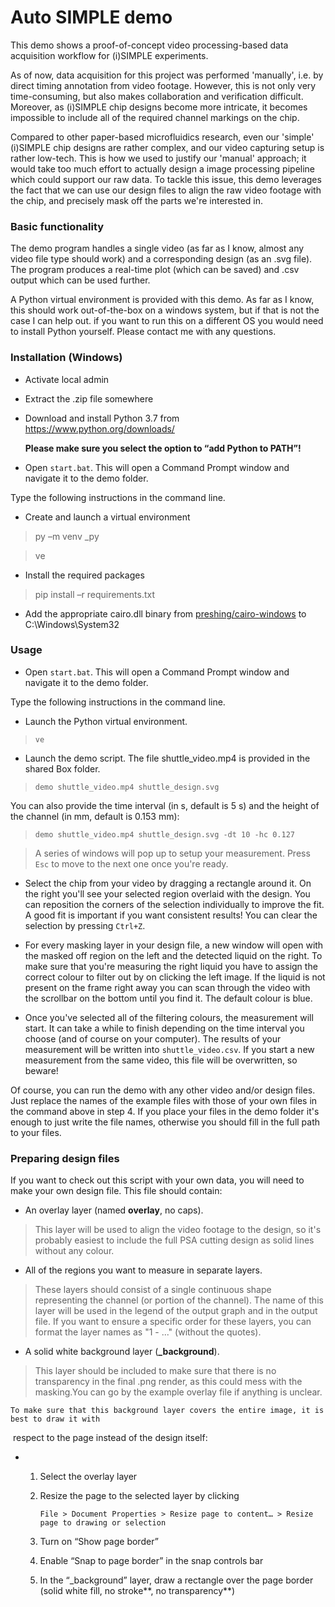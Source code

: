 Auto SIMPLE demo
================

This demo shows a proof-of-concept video processing-based data acquisition
workflow for (i)SIMPLE experiments.

As of now, data acquisition for this project was performed 'manually', i.e. by
direct timing annotation from video footage. However, this is not only very
time-consuming, but also makes collaboration and verification difficult.
Moreover, as (i)SIMPLE chip designs become more intricate, it becomes impossible
to include all of the required channel markings on the chip.

Compared to other paper-based microfluidics research, even our 'simple'
(i)SIMPLE chip designs are rather complex, and our video capturing setup is
rather low-tech. This is how we used to justify our 'manual' approach; it would
take too much effort to actually design a image processing pipeline which could
support our raw data. To tackle this issue, this demo leverages the fact that we
can use our design files to align the raw video footage with the chip, and
precisely mask off the parts we're interested in.

### Basic functionality

The demo program handles a single video (as far as I know, almost any video file
type should work) and a corresponding design (as an .svg file). The program
produces a real-time plot (which can be saved) and .csv output which can be used
further.

A Python virtual environment is provided with this demo. As far as I know, this
should work out-of-the-box on a windows system, but if that is not the case I
can help out. if you want to run this on a different OS you would need to
install Python yourself. Please contact me with any questions.

### Installation (Windows)

- Activate local admin

- Extract the .zip file somewhere

- Download and install Python 3.7 from https://www.python.org/downloads/

  **Please make sure you select the option to “add Python to PATH”!**

-   Open `start.bat`. This will open a Command Prompt window and navigate it to
    the demo folder.

Type the following instructions in the command line.

-   Create and launch a virtual environment

>   py –m venv \_py

>   ve

-   Install the required packages

>   pip install –r requirements.txt

-   Add the appropriate cairo.dll binary from [preshing/cairo-windows](https://github.com/preshing/cairo-windows/releases) to C:\\Windows\\System32

### Usage

-   Open `start.bat`. This will open a Command Prompt window and navigate it to
    the demo folder.

Type the following instructions in the command line.

-   Launch the Python virtual environment.

>   `ve`

-   Launch the demo script. The file shuttle_video.mp4 is provided in the shared Box folder.

>   `demo shuttle_video.mp4 shuttle_design.svg`

You can also provide the time interval (in s, default is 5 s) and the height of
the channel (in mm, default is 0.153 mm):

>   `demo shuttle_video.mp4 shuttle_design.svg -dt 10 -hc 0.127`

>   A series of windows will pop up to setup your measurement. Press `Esc` to
>   move to the next one once you're ready.

-   Select the chip from your video by dragging a rectangle around it. On the
    right you'll see your selected region overlaid with the design. You can
    reposition the corners of the selection individually to improve the fit. A
    good fit is important if you want consistent results! You can clear the
    selection by pressing `Ctrl+Z`.

-   For every masking layer in your design file, a new window will open with the
    masked off region on the left and the detected liquid on the right. To make
    sure that you're measuring the right liquid you have to assign the correct
    colour to filter out by on clicking the left image. If the liquid is not
    present on the frame right away you can scan through the video with the
    scrollbar on the bottom until you find it. The default colour is blue.

-   Once you've selected all of the filtering colours, the measurement will
    start. It can take a while to finish depending on the time interval you
    choose (and of course on your computer). The results of your measurement
    will be written into `shuttle_video.csv`. If you start a new measurement
    from the same video, this file will be overwritten, so beware!

Of course, you can run the demo with any other video and/or design files. Just
replace the names of the example files with those of your own files in the
command above in step 4. If you place your files in the demo folder it's enough
to just write the file names, otherwise you should fill in the full path to your
files.

### Preparing design files

If you want to check out this script with your own data, you will need to make
your own design file. This file should contain:

-   An overlay layer (named **overlay**, no caps).

>   This layer will be used to align the video footage to the design, so it's
>   probably easiest to include the full PSA cutting design as solid lines
>   without any colour.

-   All of the regions you want to measure in separate layers.

>   These layers should consist of a single continuous shape representing the
>   channel (or portion of the channel). The name of this layer will be used in
>   the legend of the output graph and in the output file. If you want to ensure
>   a specific order for these layers, you can format the layer names as "1 -
>   ..." (without the quotes).

-   A solid white background layer (**_background**).

>   This layer should be included to make sure that there is no transparency in
>   the final .png render, as this could mess with the masking.You can go by the example overlay file if anything is unclear.

 	To make sure that this background layer covers the entire image, it is best to draw it with
​	respect to the page instead of the design itself:

* 1. Select the overlay layer

  2. Resize the page to the selected layer by clicking 

     `File > Document Properties > Resize page to content… > Resize page to drawing or selection`

  3. Turn on “Show page border”

  4. Enable “Snap to page border” in the snap controls bar

  5. In the “_background” layer, draw a rectangle over the 	page border (solid white fill, no stroke**, no transparency**)